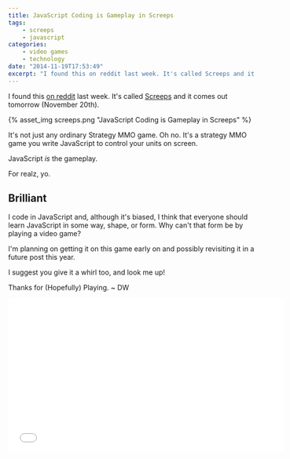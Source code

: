 ```yaml
---
title: JavaScript Coding is Gameplay in Screeps
tags:
    - screeps
    - javascript
categories:
    - video games
    - technology
date: "2014-11-19T17:53:49"
excerpt: "I found this on reddit last week. It's called Screeps and it comes out tomorrow (November 20th)."
---
```


I found this [on reddit](http://www.reddit.com/r/javascript/comments/2m2afe/screeps_the_worlds_first_mmo_sandbox_strategy/) last week. It's called [Screeps](http://screeps.com/) and it comes out tomorrow (November 20th).

{% asset_img screeps.png "JavaScript Coding is Gameplay in Screeps" %}

It's not just any ordinary Strategy MMO game. Oh no. It's a strategy MMO game you write JavaScript to control your units on screen.

JavaScript _is_ the gameplay.

For realz, yo.

## Brilliant

I code in JavaScript and, although it's biased, I think that everyone should learn JavaScript in some way, shape, or form. Why can't that form be by playing a video game?

I'm planning on getting it on this game early on and possibly revisiting it in a future post this year.

I suggest you give it a whirl too, and look me up!

Thanks for (Hopefully) Playing. ~ DW

<iframe width="560" height="315" src="https//www.youtube.com/embed/pAfPqxzyBIc" frameborder="0" allowfullscreen></iframe>